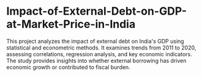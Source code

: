 # Impact-of-External-Debt-on-GDP-at-Market-Price-in-India
This project analyzes the impact of external debt on India's GDP using statistical and econometric methods. It examines trends from 2011 to 2020, assessing correlations, regression analysis, and key economic indicators. The study provides insights into whether external borrowing has driven economic growth or contributed to fiscal burden.
